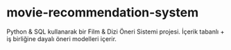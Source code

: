 # movie-recommendation-system
Python &amp; SQL kullanarak bir Film &amp; Dizi Öneri Sistemi projesi.   İçerik tabanlı + iş birliğine dayalı öneri modelleri içerir.

